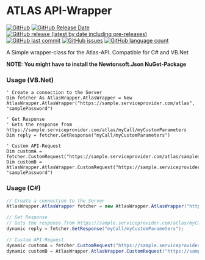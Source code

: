 # ATLAS API-Wrapper

[![GitHub](https://img.shields.io/github/license/TobiHatti/Albatross-Atlas-API-Wrapper)](https://opensource.org/licenses/MIT)
[![GitHub Release Date](https://img.shields.io/github/release-date/TobiHatti/Albatross-Atlas-API-Wrapper)](https://github.com/TobiHatti/Albatross-Atlas-API-Wrapper/releases)
[![GitHub release (latest by date including pre-releases)](https://img.shields.io/github/v/release/TobiHatti/Albatross-Atlas-API-Wrapper?include_prereleases)](https://github.com/TobiHatti/Albatross-Atlas-API-Wrapper/releases)
[![GitHub last commit](https://img.shields.io/github/last-commit/TobiHatti/Albatross-Atlas-API-Wrapper)](https://github.com/TobiHatti/Albatross-Atlas-API-Wrapper/commits/master)
[![GitHub issues](https://img.shields.io/github/issues-raw/TobiHatti/Albatross-Atlas-API-Wrapper)](https://github.com/TobiHatti/Albatross-Atlas-API-Wrapper/issues)
[![GitHub language count](https://img.shields.io/github/languages/count/TobiHatti/Albatross-Atlas-API-Wrapper)](https://github.com/TobiHatti/Albatross-Atlas-API-Wrapper)

A Simple wrapper-class for the Atlas-API. Compatible for C# and VB.Net

__NOTE: You might have to install the Newtonsoft.Json NuGet-Package__

### Usage (VB.Net)
```vbnet
' Create a connection to the Server
Dim fetcher As AtlasWrapper.AtlasWrapper = New AtlasWrapper.AtlasWrapper("https://sample.serviceprovider.com/atlas", "samplePassword")

' Get Response
' Gets the response from https://sample.serviceprovider.com/atlas/myCall/myCustomParameters
Dim reply = fetcher.GetResponse("myCall/myCustomParameters")

' Custom API-Request
Dim customA = fetcher.CustomRequest("https://sample.serviceprovider.com/atlas/sampleUser/tasks")
Dim customB = AtlasWrapper.AtlasWrapper.CustomRequest("https://sample.serviceprovider.com/atlas/sampleUser/tasks", "samplePassword")
```

### Usage (C#)
```cs
// Create a connection to the Server
AtlasWrapper.AtlasWrapper fetcher = new AtlasWrapper.AtlasWrapper("https://sample.serviceprovider.com/atlas", "samplePassword");

// Get Response
// Gets the response from https://sample.serviceprovider.com/atlas/myCall/myCustomParameters
dynamic reply = fetcher.GetResponse("myCall/myCustomParameters");

// Custom API-Request
dynamic customA = fetcher.CustomRequest("https://sample.serviceprovider.com/atlas/sampleUser/tasks");
dynamic customB = AtlasWrapper.AtlasWrapper.CustomRequest("https://sample.serviceprovider.com/atlas/sampleUser/tasks", "samplePassword");
```
